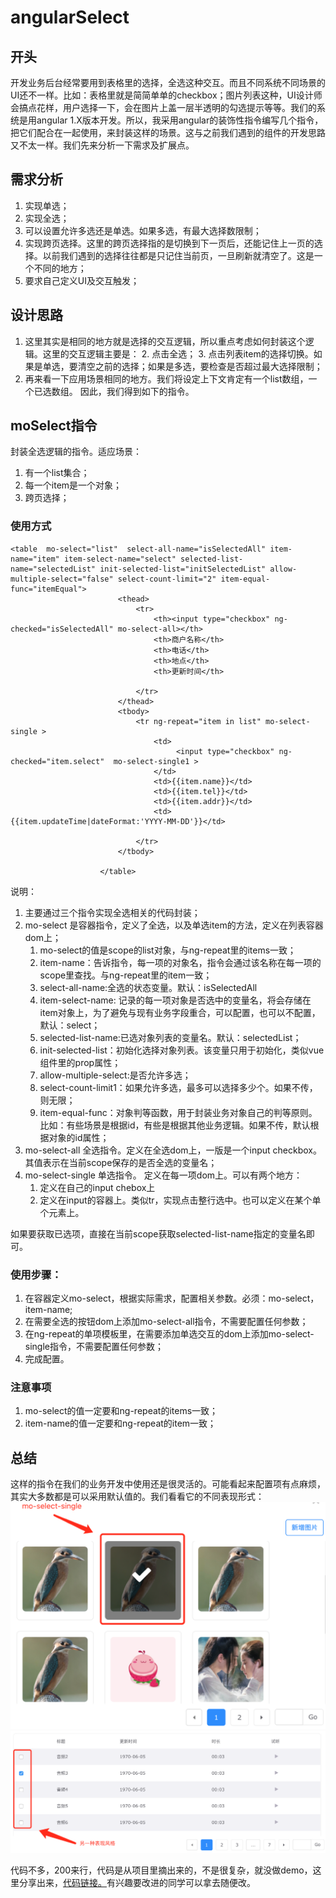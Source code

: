 # angularSelect
## 开头

 开发业务后台经常要用到表格里的选择，全选这种交互。而且不同系统不同场景的UI还不一样。比如：表格里就是简简单单的checkbox；图片列表这种，UI设计师会搞点花样，用户选择一下，会在图片上盖一层半透明的勾选提示等等。我们的系统是用angular 1.X版本开发。所以，我采用angular的装饰性指令编写几个指令，把它们配合在一起使用，来封装这样的场景。这与之前我们遇到的组件的开发思路又不太一样。我们先来分析一下需求及扩展点。
## 需求分析
1. 实现单选；
1. 实现全选；
2. 可以设置允许多选还是单选。如果多选，有最大选择数限制；
1. 实现跨页选择。这里的跨页选择指的是切换到下一页后，还能记住上一页的选择。以前我们遇到的选择往往都是只记住当前页，一旦刷新就清空了。这是一个不同的地方；
2. 要求自己定义UI及交互触发；
## 设计思路
1. 这里其实是相同的地方就是选择的交互逻辑，所以重点考虑如何封装这个逻辑。这里的交互逻辑主要是：
    2. 点击全选；
    3. 点击列表item的选择切换。如果是单选，要清空之前的选择；如果是多选，要检查是否超过最大选择限制；
1. 再来看一下应用场景相同的地方。我们将设定上下文肯定有一个list数组，一个已选数组。
因此，我们得到如下的指令。
## moSelect指令
封装全选逻辑的指令。适应场景：
1. 有一个list集合；
1. 每一个item是一个对象；
1. 跨页选择；

### 使用方式


```
<table  mo-select="list"  select-all-name="isSelectedAll" item-name="item" item-select-name="select" selected-list-name="selectedList" init-selected-list="initSelectedList" allow-multiple-select="false" select-count-limit="2" item-equal-func="itemEqual">
                        <thead>
                            <tr>
                                <th><input type="checkbox" ng-checked="isSelectedAll" mo-select-all></th>
                                <th>商户名称</th>
                                <th>电话</th>
                                <th>地点</th>
                                <th>更新时间</th>
                                
                            </tr>
                        </thead>
                        <tbody>
                            <tr ng-repeat="item in list" mo-select-single >
                                <td>
                                     <input type="checkbox" ng-checked="item.select"  mo-select-single1 > 
                                </td>
                                <td>{{item.name}}</td>
                                <td>{{item.tel}}</td>
                                <td>{{item.addr}}</td>
                                <td>{{item.updateTime|dateFormat:'YYYY-MM-DD'}}</td>
                                
                            </tr>
                        </tbody>

                    </table>
```
说明：
1. 主要通过三个指令实现全选相关的代码封装；
1. mo-select 是容器指令，定义了全选，以及单选item的方法，定义在列表容器dom上；
    1. mo-select的值是scope的list对象，与ng-repeat里的items一致；
    1. item-name：告诉指令，每一项的对象名，指令会通过该名称在每一项的scope里查找。与ng-repeat里的item一致；
    1. select-all-name:全选的状态变量。默认：isSelectedAll
    1. item-select-name: 记录的每一项对象是否选中的变量名，将会存储在item对象上，为了避免与现有业务字段重合，可以配置，也可以不配置，默认：select；
    1. selected-list-name:已选对象列表的变量名。默认：selectedList；
    1. init-selected-list：初始化选择对象列表。该变量只用于初始化，类似vue 组件里的prop属性；
    1. allow-multiple-select:是否允许多选；
    1. select-count-limit1：如果允许多选，最多可以选择多少个。如果不传，则无限；
    1. item-equal-func：对象判等函数，用于封装业务对象自己的判等原则。比如：有些场景是根据id，有些是根据其他业务逻辑。如果不传，默认根据对象的id属性；
1. mo-select-all 全选指令。定义在全选dom上，一版是一个input checkbox。其值表示在当前scope保存的是否全选的变量名；
1. mo-select-single 单选指令。 定义在每一项dom上。可以有两个地方：
    1. 定义在自己的input chebox上
    1. 定义在input的容器上。类似tr，实现点击整行选中。也可以定义在某个单个元素上。

如果要获取已选项，直接在当前scope获取selected-list-name指定的变量名即可。

### 使用步骤：
1. 在容器定义mo-select，根据实际需求，配置相关参数。必须：mo-select，item-name;
1. 在需要全选的按钮dom上添加mo-select-all指令，不需要配置任何参数；
1. 在ng-repeat的单项模板里，在需要添加单选交互的dom上添加mo-select-single指令，不需要配置任何参数；
1. 完成配置。
### 注意事项
1. mo-select的值一定要和ng-repeat的items一致；
1. item-name的值一定要和ng-repeat的item一致；

## 总结
这样的指令在我们的业务开发中使用还是很灵活的。可能看起来配置项有点麻烦，其实大多数都是可以采用默认值的。我们看看它的不同表现形式：
![demo2](https://raw.githubusercontent.com/houyhea/angularSelect/master/demo2.png)
![demo](https://raw.githubusercontent.com/houyhea/angularSelect/master/demo1.png)

代码不多，200来行，代码是从项目里摘出来的，不是很复杂，就没做demo，这里分享出来，[代码链接。](https://github.com/houyhea/angularSelect)有兴趣要改进的同学可以拿去随便改。


